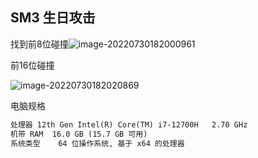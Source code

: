 ## SM3 生日攻击

找到前8位碰撞![image-20220730182000961](C:\Users\Laotie666\AppData\Roaming\Typora\typora-user-images\image-20220730182000961.png)

前16位碰撞

![image-20220730182020869](C:\Users\Laotie666\AppData\Roaming\Typora\typora-user-images\image-20220730182020869.png)

电脑规格

```html
处理器	12th Gen Intel(R) Core(TM) i7-12700H   2.70 GHz
机带 RAM	16.0 GB (15.7 GB 可用)
系统类型	64 位操作系统, 基于 x64 的处理器
```
